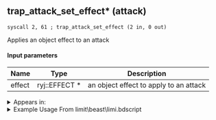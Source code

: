 ## trap_attack_set_effect* (attack)

`syscall 2, 61 ; trap_attack_set_effect (2 in, 0 out)`

Applies an object effect to an attack

#### Input parameters
| Name | Type | Description
|------|------|------------
| effect   | ryj::EFFECT *   | an object effect to apply to an attack




<details>
	<summary>Appears in:</summary>
| filename | Entity (obj)
|----------|-------------
| limit\beast\limi.bdscript       |           
| obj\B_CA050\b_ca.bdscript       | ((B) Grim Reaper)          
| obj\B_EX130\b_ex.bdscript       | ((B) Xaldin)          
| obj\B_EX130_LV99\b_ex.bdscript       | ((B99) Xaldin (Limit Cut))          
| obj\B_EX160\b_ex.bdscript       | ((B) Saïx)          
| obj\B_EX160_LV99\b_ex.bdscript       | ((B99) Saïx (Limit Cut))          
| obj\B_EX220\b_ex.bdscript       | ((F) Saix’s claymore (Usable))          
| obj\B_EX220_LV99\b_ex.bdscript       | ((F) Saix’s claymore limit cut (Usable))          
| obj\B_LK120\b_lk.bdscript       | ((B) Groundshaker)          
| obj\B_LK130\b_lk.bdscript       | ((F) Path for Sora Lion’s groundshaker RC)          
| obj\B_NM110\b_nm.bdscript       | ((B) The Experiment)          
| obj\B_NM110_L_ARM\b_nm.bdscript       | ((B) The Experiment (Left Hand))          
| obj\M_EX050\m_ex.bdscript       | ((M) Large Body)          
| obj\M_EX050_WI\m_ex.bdscript       | ((M) Large Body (WI))          
| obj\M_EX060\m_ex.bdscript       | ((M) Fat Bandit)          
| obj\M_EX560\m_ex.bdscript       | ((M) Hammer Frame)          
| obj\M_EX560_HB\m_ex.bdscript       | ((M) Iron Hammer)          
| obj\M_EX560_WI\m_ex.bdscript       | ((M) Hammer Frame (WI))          
| obj\M_EX630\m_ex.bdscript       | ((M) Luna Bandit)          
| obj\M_EX670\m_ex.bdscript       | ((M) Living Bone)          
| obj\M_EX690\m_ex.bdscript       | ((M) Lance Soldier)          
| obj\M_EX690_HB\m_ex.bdscript       | ((M) Lance Warrior)          
| obj\M_EX800\m_ex.bdscript       | ((M) Bolt Tower)          
| obj\M_EX800_DC\m_ex.bdscript       | ((M) Bolt Tower (DC))          
| obj\M_EX800_MU\m_ex.bdscript       | ((M) Bolt Tower (MU))          
| obj\M_EX800_MU_RAW\m_ex.bdscript       | ((M) Bolt Tower (MU) (RAW))          
| obj\M_EX800_RAW\m_ex.bdscript       | ((M) Bolt Tower (RAW))          
| obj\M_EX890\m_ex.bdscript       | ((M) Dragoon)          
| obj\M_EX900\m_ex.bdscript       | ((M) Assassin)          
| obj\M_EX940\m_ex.bdscript       | ((M) Berserker)          

</details>

<details>
	<summary>Example Usage From limit\beast\limi.bdscript</summary>
```
L39:
 pushFromFSp 8
 pushImm 497
 pushImm -1
 pushImm 0
 syscall 2, 10 ; trap_attack_new (4 in, 1 out)
 popToSp 12
 pushFromFSp 12
 pushFromFSp 0
 syscall 2, 61 ; trap_attack_set_effect (2 in, 0 out)
 pushFromFSp 12
 pushImmf 450
 pushImmf 50
 syscall 2, 11 ; trap_attack_set_radius (3 in, 0 out)
 pushFromFSp 12
 pushImmf 55
 pushImmf 100
 pushImmf 0
 syscall 2, 62 ; trap_attack_set_time (4 in, 0 out)
 jmp L85
```
</details>


